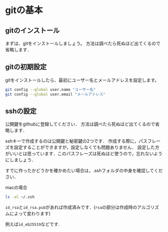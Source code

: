# gitの基本

## gitのインストール

まずは、gitをインストールしましょう。
方法は調べたら死ぬほど出てくるので省略します．

## gitの初期設定

gitをインストールしたら、最初にユーザー名とメールアドレスを設定します。

```bash
git config --global user.name "ユーザー名"
git config --global user.email "メールアドレス"
```

## sshの設定
公開鍵をgithubに登録してください．
方法は調べたら死ぬほど出てくるので省略します．

sshキーで作成するのは公開鍵と秘密鍵の2つです．
作成する際に，パスフレーズを設定することができますが，設定しなくても問題ありません．
設定した方がいいとは思っています．このパスフレーズは死ぬほど使うので，忘れないようにしましょう．

すでに作ったかどうかを確かめたい場合は，.sshフォルダの中身を確認してください．

macの場合

```bash
ls -al ~/.ssh
```

`id_rsa`と`id_rsa.pub`があれば作成済みです．(`rsa`の部分は作成時のアルゴリズムによって変わります)

例えば`id_eb25519`などです.
